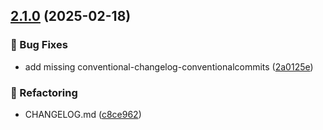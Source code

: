 ## [2.1.0](https://github.com/upstars-global/test-repo/compare/v2.0.1...v2.1.0) (2025-02-18)

### 🐛 Bug Fixes

* add missing conventional-changelog-conventionalcommits ([2a0125e](https://github.com/upstars-global/test-repo/commit/2a0125e26cce98f056cafb718dfb76d1ef758159))

### 🔨 Refactoring

* CHANGELOG.md ([c8ce962](https://github.com/upstars-global/test-repo/commit/c8ce962be2f2fa33a34a2e641c99494fe1e89e3e))
